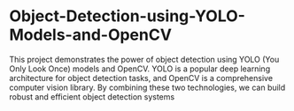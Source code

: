 # Object-Detection-using-YOLO-Models-and-OpenCV
This project demonstrates the power of object detection using YOLO (You Only Look Once) models and OpenCV. YOLO is a popular deep learning architecture for object detection tasks, and OpenCV is a comprehensive computer vision library. By combining these two technologies, we can build robust and efficient object detection systems
